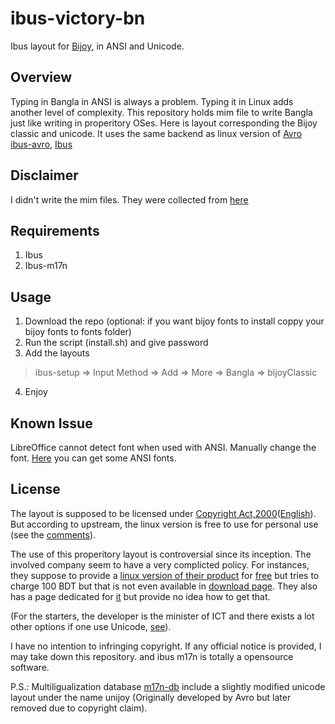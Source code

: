 # ibus-victory-bn
Ibus layout for [Bijoy](https://en.wikipedia.org/wiki/Bengali_input_methods#Bijoy), in ANSI and Unicode.

## Overview
Typing in Bangla in ANSI is always a problem. Typing it in Linux adds another level of complexity. This repository holds mim file to write Bangla just like writing in properitory OSes.
Here is layout corresponding the Bijoy classic and unicode. It uses the same backend as linux version of [Avro](https://en.wikipedia.org.wiki/Avro_Keyboard) [ibus-avro](https://linux.omicronlab.com), [Ibus](https://github.com/ibus/ibus)

## Disclaimer
I didn't write the mim files. They were collected from [here](https://web.archive.org/web/20201229055025/https://www.facebook.com/groups/linux.loverz/permalink/675008252586806)

## Requirements
1. Ibus
2. Ibus-m17n

## Usage
1. Download the repo (optional: if you want bijoy fonts to install coppy your bijoy fonts to fonts folder)
2. Run the script (install.sh) and give password
3. Add the layouts
  > ibus-setup => Input Method => Add => More => Bangla => bijoyClassic
4. Enjoy

## Known Issue
 LibreOffice cannot detect font when used with ANSI. Manually change the font. [Here](https://www.omicronlab.com/bangla-fonts.html) you can get some ANSI fonts.

## License
The layout is supposed to be licensed under [Copyright Act,2000](http://bdlaws.minlaw.gov.bd/act-details-846.html)([English](https://www.clcbd.org/document/577.html)). But according to upstream, the linux version is free to use for personal use (see the [comments](https://www.facebook.com/groups/linux.loverz/permalink/675008252586806)).

The use of this properitory layout is controversial since its inception. The involved company seem to have a very complicted policy. For instances, they suppose to provide a [linux version of their product](https://bijoyekushe.net.bd/index.php?action=software) for [free](https://www.facebook.com/mustafajabbar49/posts/2099386236859530) but tries to charge 100 BDT but that is not even available in [download page](https://bijoyekushe.net.bd/index.php?action=software_activation). They also has a page dedicated for [it](http://www.bijoyekushe.net/index.php?action=ekushe_linux) but provide no idea how to get that.

(For the starters, the developer is the minister of ICT and there exists a lot other options if one use Unicode, [see](https://openbangla.github.io/)).

I have no intention to infringing copyright. If any official notice is provided, I may take down this repository.
and ibus m17n is totally a opensource software.

P.S.: Multiligualization database [m17n-db](https://savannah.nongnu.org/projects/m17n/) include a slightly modified unicode layout under the name unijoy (Originally developed by Avro but later removed due to copyright claim).
